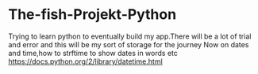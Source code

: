 # The-fish-Projekt-Python
Trying to learn python to eventually build my app.There will be a lot of trial and error and this will be my sort of storage for the journey
Now on dates and time,how to strftime to show dates in words etc https://docs.python.org/2/library/datetime.html
